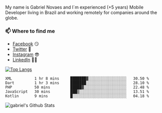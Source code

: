 
<!--
### Hi there 👋

**gblnovaes/gblnovaes** is a ✨ _special_ ✨ repository because its `README.md` (this file) appears on your GitHub profile.

Here are some ideas to get you started:

- 🔭 I’m currently working on ...
- 🌱 I’m currently learning ...
- 👯 I’m looking to collaborate on ...
- 🤔 I’m looking for help with ...
- 💬 Ask me about ...
- 📫 How to reach me: ...
- 😄 Pronouns: ...
- ⚡ Fun fact: ...
-->

My name is Gabriel Novaes and I´m experienced (+5 years) Mobile Developer living in Brazil and working remotely for companies around the globe. 



### 📫 Where to find me
- [Facebook](https://facebook.com/gblnovaes) 😏
- [Twitter](https://twitter.com/gblnovaes) 🐤
- [Instagram](https://instagram.com/gblnovaes_) 😎
- [LinkedIn](https://linkedin.com/in/gblnovaes) 👨💼

<!--- [Website](https://gabrielnovaes.com.br) 😏🔗 -->

[![Top Langs](https://github-readme-stats.vercel.app/api/top-langs/?username=gblnovaes)](https://github.com/gblnovaes/github-readme-stats)

<!--START_SECTION:waka-->
```text
XML          1 hr 8 mins     ███████▓░░░░░░░░░░░░░░░░░   30.50 % 
Dart         1 hr 3 mins     ███████░░░░░░░░░░░░░░░░░░   28.10 % 
PHP          50 mins         █████▓░░░░░░░░░░░░░░░░░░░   22.48 % 
JavaScript   30 mins         ███▒░░░░░░░░░░░░░░░░░░░░░   13.51 % 
Kotlin       9 mins          █░░░░░░░░░░░░░░░░░░░░░░░░   04.18 % 
```
<!--END_SECTION:waka-->

![gabriel's Github Stats](https://github-readme-stats.vercel.app/api?username=gblnovaes&show_icons=true&theme=radical)
